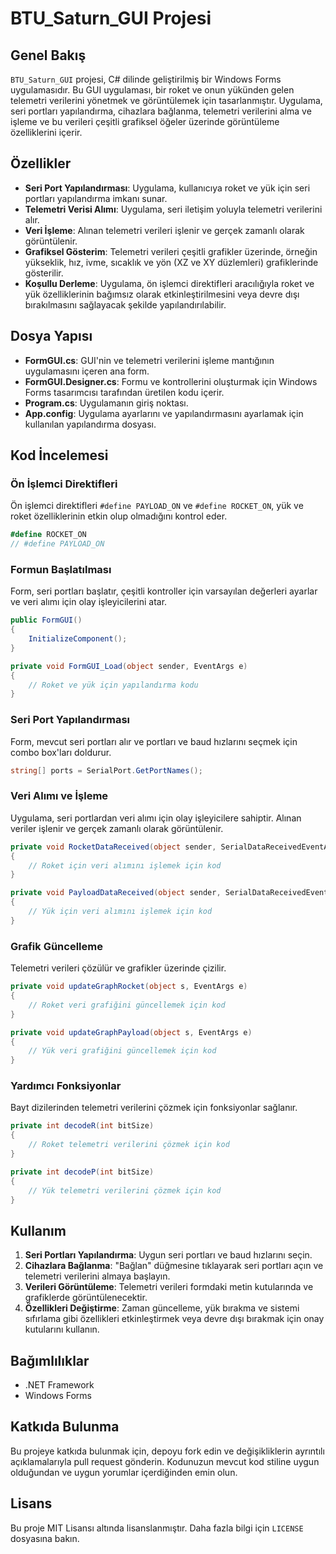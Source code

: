 # BTU_Saturn_GUI Projesi

## Genel Bakış

`BTU_Saturn_GUI` projesi, C# dilinde geliştirilmiş bir Windows Forms uygulamasıdır. Bu GUI uygulaması, bir roket ve onun yükünden gelen telemetri verilerini yönetmek ve görüntülemek için tasarlanmıştır. Uygulama, seri portları yapılandırma, cihazlara bağlanma, telemetri verilerini alma ve işleme ve bu verileri çeşitli grafiksel öğeler üzerinde görüntüleme özelliklerini içerir.

## Özellikler

- **Seri Port Yapılandırması**: Uygulama, kullanıcıya roket ve yük için seri portları yapılandırma imkanı sunar.
- **Telemetri Verisi Alımı**: Uygulama, seri iletişim yoluyla telemetri verilerini alır.
- **Veri İşleme**: Alınan telemetri verileri işlenir ve gerçek zamanlı olarak görüntülenir.
- **Grafiksel Gösterim**: Telemetri verileri çeşitli grafikler üzerinde, örneğin yükseklik, hız, ivme, sıcaklık ve yön (XZ ve XY düzlemleri) grafiklerinde gösterilir.
- **Koşullu Derleme**: Uygulama, ön işlemci direktifleri aracılığıyla roket ve yük özelliklerinin bağımsız olarak etkinleştirilmesini veya devre dışı bırakılmasını sağlayacak şekilde yapılandırılabilir.

## Dosya Yapısı

- **FormGUI.cs**: GUI'nin ve telemetri verilerini işleme mantığının uygulamasını içeren ana form.
- **FormGUI.Designer.cs**: Formu ve kontrollerini oluşturmak için Windows Forms tasarımcısı tarafından üretilen kodu içerir.
- **Program.cs**: Uygulamanın giriş noktası.
- **App.config**: Uygulama ayarlarını ve yapılandırmasını ayarlamak için kullanılan yapılandırma dosyası.

## Kod İncelemesi

### Ön İşlemci Direktifleri

Ön işlemci direktifleri `#define PAYLOAD_ON` ve `#define ROCKET_ON`, yük ve roket özelliklerinin etkin olup olmadığını kontrol eder.

```csharp
#define ROCKET_ON
// #define PAYLOAD_ON
```

### Formun Başlatılması

Form, seri portları başlatır, çeşitli kontroller için varsayılan değerleri ayarlar ve veri alımı için olay işleyicilerini atar.

```csharp
public FormGUI()
{
    InitializeComponent();
}

private void FormGUI_Load(object sender, EventArgs e)
{
    // Roket ve yük için yapılandırma kodu
}
```

### Seri Port Yapılandırması

Form, mevcut seri portları alır ve portları ve baud hızlarını seçmek için combo box'ları doldurur.

```csharp
string[] ports = SerialPort.GetPortNames();
```

### Veri Alımı ve İşleme

Uygulama, seri portlardan veri alımı için olay işleyicilere sahiptir. Alınan veriler işlenir ve gerçek zamanlı olarak görüntülenir.

```csharp
private void RocketDataReceived(object sender, SerialDataReceivedEventArgs e)
{
    // Roket için veri alımını işlemek için kod
}

private void PayloadDataReceived(object sender, SerialDataReceivedEventArgs e)
{
    // Yük için veri alımını işlemek için kod
}
```

### Grafik Güncelleme

Telemetri verileri çözülür ve grafikler üzerinde çizilir.

```csharp
private void updateGraphRocket(object s, EventArgs e)
{
    // Roket veri grafiğini güncellemek için kod
}

private void updateGraphPayload(object s, EventArgs e)
{
    // Yük veri grafiğini güncellemek için kod
}
```

### Yardımcı Fonksiyonlar

Bayt dizilerinden telemetri verilerini çözmek için fonksiyonlar sağlanır.

```csharp
private int decodeR(int bitSize)
{
    // Roket telemetri verilerini çözmek için kod
}

private int decodeP(int bitSize)
{
    // Yük telemetri verilerini çözmek için kod
}
```

## Kullanım

1. **Seri Portları Yapılandırma**: Uygun seri portları ve baud hızlarını seçin.
2. **Cihazlara Bağlanma**: "Bağlan" düğmesine tıklayarak seri portları açın ve telemetri verilerini almaya başlayın.
3. **Verileri Görüntüleme**: Telemetri verileri formdaki metin kutularında ve grafiklerde görüntülenecektir.
4. **Özellikleri Değiştirme**: Zaman güncelleme, yük bırakma ve sistemi sıfırlama gibi özellikleri etkinleştirmek veya devre dışı bırakmak için onay kutularını kullanın.

## Bağımlılıklar

- .NET Framework
- Windows Forms

## Katkıda Bulunma

Bu projeye katkıda bulunmak için, depoyu fork edin ve değişikliklerin ayrıntılı açıklamalarıyla pull request gönderin. Kodunuzun mevcut kod stiline uygun olduğundan ve uygun yorumlar içerdiğinden emin olun.

## Lisans

Bu proje MIT Lisansı altında lisanslanmıştır. Daha fazla bilgi için `LICENSE` dosyasına bakın.
